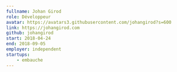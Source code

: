 ```yaml
---
fullname: Johan Girod
role: Développeur
avatar: https://avatars3.githubusercontent.com/johangirod?s=600
link: https://johangirod.com
github: johangirod
start: 2018-04-24
end: 2018-09-05
employer: independent
startups:
    - embauche
---
```

